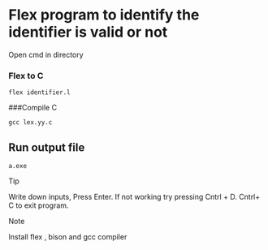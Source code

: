 # Flex program to identify the identifier is valid or not

Open cmd in directory

### Flex to C

```
flex identifier.l
```

###Compile C

```
gcc lex.yy.c
```

## Run output file

```
a.exe
```

> [!TIP]
> Write down inputs, Press Enter. If not working try pressing Cntrl + D. Cntrl+ C to exit program.

> [!NOTE]
> Install flex , bison and gcc compiler
